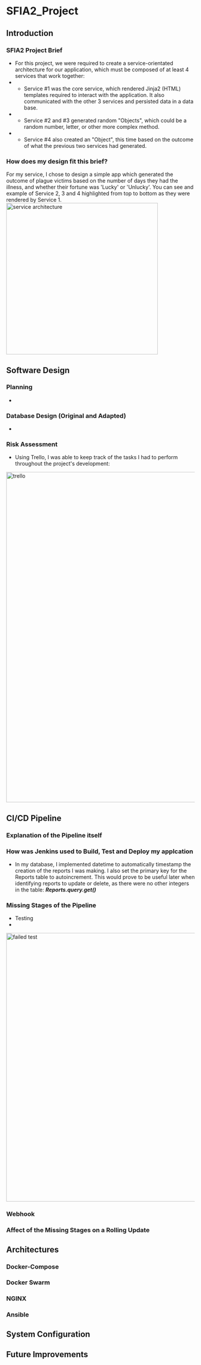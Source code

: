 # SFIA2_Project

## Introduction
### SFIA2 Project Brief
* For this project, we were required to create a service-orientated architecture for our application, which must be composed of at least 4 services that work together:
* - Service #1 was the core service, which rendered Jinja2 (HTML) templates required to interact with the application. It also communicated with the other 3 services and persisted data in a data base.
* - Service #2 and #3 generated random "Objects", which could be a random number, letter, or other more complex method.
* - Service #4 also created an "Object", this time based on the outcome of what the previous two services had generated.

### How does my design fit this brief?
For my service, I chose to design a simple app which generated the outcome of plague victims based on the number of days they had the illness, and whether their fortune was 'Lucky' or 'Unlucky'. You can see and example of Service 2, 3 and 4 highlighted from top to bottom as they were rendered by Service 1.
<img width="405" alt="service architecture" src="https://user-images.githubusercontent.com/84873140/126085812-3bc3624d-a0e5-47b8-9f66-a727c0c05eeb.png">


## Software Design
### Planning
* 

### Database Design (Original and Adapted)
* 

### Risk Assessment 
* Using Trello, I was able to keep track of the tasks I had to perform throughout the project's development: 
<img width="883" alt="trello" src="https://user-images.githubusercontent.com/84873140/123564903-0e105000-d7b3-11eb-9d14-3c56bcecb545.png">

## CI/CD Pipeline
### Explanation of the Pipeline itself


### How was Jenkins used to Build, Test and Deploy my applcation
* In my database, I implemented datetime to automatically timestamp the creation of the reports I was making. I also set the primary key for the Reports table to autoincrement. This would prove to be useful later when identifying reports to update or delete, as there were no other integers in the table: **_Reports.query.get(<primarykey>)_**

### Missing Stages of the Pipeline
* Testing
*  
<img width="718" alt="failed test" src="https://user-images.githubusercontent.com/84873140/126085583-3008a1dd-36d8-4634-85c6-24a2578c5dc9.png">

  
### Webhook
  
### Affect of the Missing Stages on a Rolling Update
  
## Architectures
  ### Docker-Compose
  ### Docker Swarm
  ### NGINX
  ### Ansible

## System Configuration


## Future Improvements
